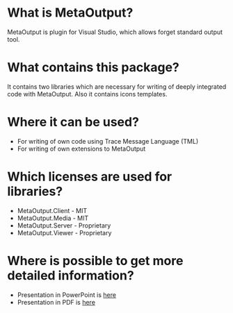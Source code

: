 # What is MetaOutput?

MetaOutput is plugin for Visual Studio, which allows forget standard output tool.

# What contains this package?

It contains two libraries which are necessary for writing of deeply integrated code with MetaOutput.
Also it contains icons templates.

# Where it can be used?

- For writing of own code using Trace Message Language (TML)
- For writing of own extensions to MetaOutput

# Which licenses are used for libraries?

- MetaOutput.Client - MIT
- MetaOutput.Media - MIT
- MetaOutput.Server - Proprietary
- MetaOutput.Viewer - Proprietary

# Where is possible to get more detailed information?

- Presentation in PowerPoint is [here](https://github.com/viacheslav-lozinskyi/MetaOutput/tree/main/resource/document/MetaOutput.pptx) 
- Presentation in PDF is [here](https://github.com/viacheslav-lozinskyi/MetaOutput/tree/main/resource/document/MetaOutput.pdf)
